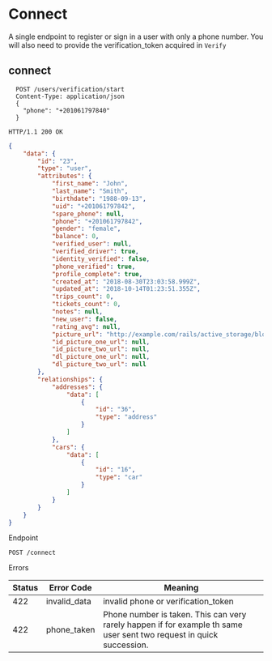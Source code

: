 # Connect

A single endpoint to register or sign in a user with only a phone number. You will also need to provide the verification_token acquired in `Verify`

## connect

```http
  POST /users/verification/start
  Content-Type: application/json
  {
    "phone": "+201061797840"
  }
```

```http
HTTP/1.1 200 OK
```

```json
{
    "data": {
        "id": "23",
        "type": "user",
        "attributes": {
            "first_name": "John",
            "last_name": "Smith",
            "birthdate": "1988-09-13",
            "uid": "+201061797842",
            "spare_phone": null,
            "phone": "+201061797842",
            "gender": "female",
            "balance": 0,
            "verified_user": null,
            "verified_driver": true,
            "identity_verified": false,
            "phone_verified": true,
            "profile_complete": true,
            "created_at": "2018-08-30T23:03:58.999Z",
            "updated_at": "2018-10-14T01:23:51.355Z",
            "trips_count": 0,
            "tickets_count": 0,
            "notes": null,
            "new_user": false,
            "rating_avg": null,
            "picture_url": "http://example.com/rails/active_storage/blobs/eyJfcmFpbHMiOnsibWVzc2FnZSI6IkJBaHBFdz09IiwiZXhwIjpudWxsLCJwdXIiOiJibG9iX2lkIn19--57e37815432b95f9896bace14d114a2810797f29/user2.jpg",
            "id_picture_one_url": null,
            "id_picture_two_url": null,
            "dl_picture_one_url": null,
            "dl_picture_two_url": null
        },
        "relationships": {
            "addresses": {
                "data": [
                    {
                        "id": "36",
                        "type": "address"
                    }
                ]
            },
            "cars": {
                "data": [
                    {
                        "id": "16",
                        "type": "car"
                    }
                ]
            }
        }
    }
}
```

Endpoint

`POST /connect`

Errors

Status | Error Code | Meaning
------ | ---------- | -------
422 | invalid_data | invalid phone or verification_token
422 | phone_taken | Phone number is taken. This can very rarely happen if for example th same user sent two request in quick succession.
